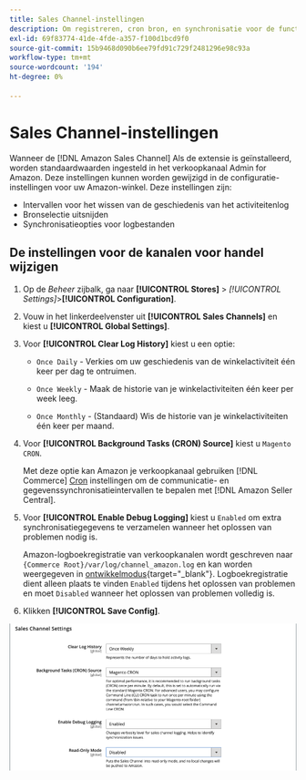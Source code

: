 ```yaml
---
title: Sales Channel-instellingen
description: Om registreren, cron bron, en synchronisatie voor de functies van het verkoopkanaal van Amazon te beheren, werk de configuratie van de Handel bij.
exl-id: 69f83774-41de-4fde-a357-f100d1bcd9f0
source-git-commit: 15b9468d090b6ee79fd91c729f2481296e98c93a
workflow-type: tm+mt
source-wordcount: '194'
ht-degree: 0%

---
```


# Sales Channel-instellingen

Wanneer de [!DNL Amazon Sales Channel] Als de extensie is geïnstalleerd, worden standaardwaarden ingesteld in het verkoopkanaal Admin for Amazon. Deze instellingen kunnen worden gewijzigd in de configuratie-instellingen voor uw Amazon-winkel. Deze instellingen zijn:

- Intervallen voor het wissen van de geschiedenis van het activiteitenlog
- Bronselectie uitsnijden
- Synchronisatieopties voor logbestanden

## De instellingen voor de kanalen voor handel wijzigen

1. Op de _Beheer_ zijbalk, ga naar **[!UICONTROL Stores]** > _[!UICONTROL Settings]_>**[!UICONTROL Configuration]**.

1. Vouw in het linkerdeelvenster uit **[!UICONTROL Sales Channels]** en kiest u **[!UICONTROL Global Settings]**.

1. Voor **[!UICONTROL Clear Log History]** kiest u een optie:

   - `Once Daily` - Verkies om uw geschiedenis van de winkelactiviteit één keer per dag te ontruimen.

   - `Once Weekly` - Maak de historie van je winkelactiviteiten één keer per week leeg.

   - `Once Monthly` - (Standaard) Wis de historie van je winkelactiviteiten één keer per maand.

1. Voor **[!UICONTROL Background Tasks (CRON) Source]** kiest u `Magento CRON`.

   Met deze optie kan Amazon je verkoopkanaal gebruiken [!DNL Commerce] [Cron](https://docs.magento.com/user-guide/system/cron.html) instellingen om de communicatie- en gegevenssynchronisatieintervallen te bepalen met [!DNL Amazon Seller Central].

1. Voor **[!UICONTROL Enable Debug Logging]** kiest u `Enabled` om extra synchronisatiegegevens te verzamelen wanneer het oplossen van problemen nodig is.

   Amazon-logboekregistratie van verkoopkanalen wordt geschreven naar `{Commerce Root}/var/log/channel_amazon.log` en kan worden weergegeven in [ontwikkelmodus](https://docs.magento.com/user-guide/magento/installation-modes.html){target=&quot;_blank&quot;}. Logboekregistratie dient alleen plaats te vinden `Enabled` tijdens het oplossen van problemen en moet `Disabled` wanneer het oplossen van problemen volledig is.

1. Klikken **[!UICONTROL Save Config]**.

![Sales Channel-configuratie-instellingen](assets/config-sales-channel-global-settings.png)
